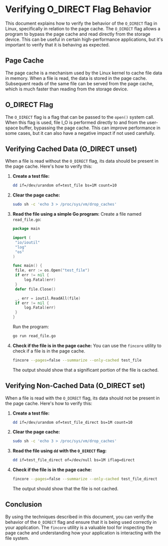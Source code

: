 # Verifying O_DIRECT Flag Behavior

This document explains how to verify the behavior of the `O_DIRECT` flag in Linux, specifically in relation to the page cache. The `O_DIRECT` flag allows a program to bypass the page cache and read directly from the storage device. This can be useful in certain high-performance applications, but it's important to verify that it is behaving as expected.

## Page Cache

The page cache is a mechanism used by the Linux kernel to cache file data in memory. When a file is read, the data is stored in the page cache. Subsequent reads of the same file can be served from the page cache, which is much faster than reading from the storage device.

## O_DIRECT Flag

The `O_DIRECT` flag is a flag that can be passed to the `open()` system call. When this flag is used, file I_O is performed directly to and from the user-space buffer, bypassing the page cache. This can improve performance in some cases, but it can also have a negative impact if not used carefully.

## Verifying Cached Data (O_DIRECT unset)

When a file is read without the `O_DIRECT` flag, its data should be present in the page cache. Here's how to verify this:

1. **Create a test file:**
   ```bash
   dd if=/dev/urandom of=test_file bs=1M count=10
   ```

2. **Clear the page cache:**
   ```bash
   sudo sh -c 'echo 3 > /proc/sys/vm/drop_caches'
   ```

3. **Read the file using a simple Go program:**
   Create a file named `read_file.go`:
   ```go
   package main

   import (
	"io/ioutil"
	"log"
	"os"
   )

   func main() {
	file, err := os.Open("test_file")
	if err != nil {
		log.Fatal(err)
	}
	defer file.Close()

	_, err = ioutil.ReadAll(file)
	if err != nil {
		log.Fatal(err)
	}
   }
   ```
   Run the program:
   ```bash
   go run read_file.go
   ```

4. **Check if the file is in the page cache:**
   You can use the `fincore` utility to check if a file is in the page cache.
   ```bash
   fincore --pages=false --summarize --only-cached test_file
   ```
   The output should show that a significant portion of the file is cached.

## Verifying Non-Cached Data (O_DIRECT set)

When a file is read with the `O_DIRECT` flag, its data should not be present in the page cache. Here's how to verify this:

1. **Create a test file:**
   ```bash
   dd if=/dev/urandom of=test_file_direct bs=1M count=10
   ```

2. **Clear the page cache:**
   ```bash
   sudo sh -c 'echo 3 > /proc/sys/vm/drop_caches'
   ```

3. **Read the file using `dd` with the `O_DIRECT` flag:**
   ```bash
   dd if=test_file_direct of=/dev/null bs=1M iflag=direct
   ```

4. **Check if the file is in the page cache:**
   ```bash
   fincore --pages=false --summarize --only-cached test_file_direct
   ```
   The output should show that the file is not cached.

## Conclusion

By using the techniques described in this document, you can verify the behavior of the `O_DIRECT` flag and ensure that it is being used correctly in your application. The `fincore` utility is a valuable tool for inspecting the page cache and understanding how your application is interacting with the file system.
